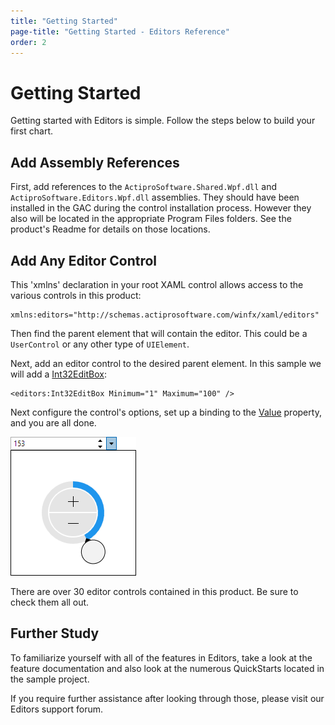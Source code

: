 ```yaml
---
title: "Getting Started"
page-title: "Getting Started - Editors Reference"
order: 2
---
```

# Getting Started

Getting started with Editors is simple. Follow the steps below to build your first chart.

## Add Assembly References

First, add references to the `ActiproSoftware.Shared.Wpf.dll` and `ActiproSoftware.Editors.Wpf.dll` assemblies.  They should have been installed in the GAC during the control installation process.  However they also will be located in the appropriate Program Files folders.  See the product's Readme for details on those locations.

## Add Any Editor Control

This 'xmlns' declaration in your root XAML control allows access to the various controls in this product:

```xaml
xmlns:editors="http://schemas.actiprosoftware.com/winfx/xaml/editors"
```

Then find the parent element that will contain the editor.  This could be a `UserControl` or any other type of `UIElement`.

Next, add an editor control to the desired parent element.  In this sample we will add a [Int32EditBox](xref:ActiproSoftware.Windows.Controls.Editors.Int32EditBox):

```xaml
<editors:Int32EditBox Minimum="1" Maximum="100" />
```

Next configure the control's options, set up a binding to the [Value](xref:ActiproSoftware.Windows.Controls.Editors.Primitives.PartEditBoxBase`1.Value) property, and you are all done.

![Screenshot](images/int32editbox-opened.png)

There are over 30 editor controls contained in this product.  Be sure to check them all out.

## Further Study

To familiarize yourself with all of the features in Editors, take a look at the feature documentation and also look at the numerous QuickStarts located in the sample project.

If you require further assistance after looking through those, please visit our Editors support forum.
